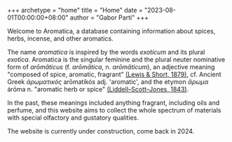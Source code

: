 +++
archetype = "home"
title = "Home"
date = "2023-08-01T00:00:00+08:00"
author = "Gabor Parti"
+++

Welcome to Aromatica, a database containing information about spices, herbs, incense, and other aromatics.

The name *aromatica* is inspired by the words *exoticum* and its plural *exotica*. Aromatica is the singular feminine and the plural neuter nominative form of *arōmāticus* (f. *arōmātica*, n. *arōmāticum*), an adjective meaning "composed of spice, aromatic, fragrant" [(Lewis & Short, 1879)](https://www.perseus.tufts.edu/hopper/text?doc=Perseus:text:1999.04.0059:entry=aromaticus), cf. Ancient Greek *ἀρωματικός* arōmatikós adj. 'aromatic', and the etymon *ἄρωμα* árōma n. "aromatic herb or spice" [(Liddell–Scott–Jones, 1843)](https://www.perseus.tufts.edu/hopper/text?doc=Perseus%3Atext%3A1999.04.0057%3Aentry%3Da%29%2Frwma1). 

In the past, these meanings included anything fragrant, including oils and perfume, and this website aims to collect the whole spectrum of materials with special olfactory and gustatory qualities.

The website is currently under construction, come back in 2024.